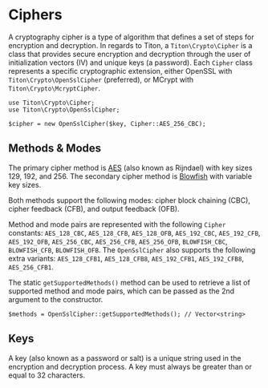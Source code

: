 # Ciphers #

A cryptography cipher is a type of algorithm that defines a set of steps for encryption and decryption. In regards to Titon, a `Titon\Crypto\Cipher` is a class that provides secure encryption and decryption through the user of initialization vectors (IV) and unique keys (a password). Each `Cipher` class represents a specific cryptographic extension, either OpenSSL with `Titon\Crypto\OpenSslCipher` (preferred), or MCrypt with `Titon\Crypto\McryptCipher`.

```hack
use Titon\Crypto\Cipher;
use Titon\Crypto\OpenSslCipher;

$cipher = new OpenSslCipher($key, Cipher::AES_256_CBC);
```

## Methods & Modes ##

The primary cipher method is [AES](https://en.wikipedia.org/wiki/Advanced_Encryption_Standard) (also known as Rijndael) with key sizes 129, 192, and 256. The secondary cipher method is [Blowfish](https://en.wikipedia.org/wiki/Blowfish_%28cipher%29) with variable key sizes.

Both methods support the following modes: cipher block chaining (CBC), cipher feedback (CFB), and output feedback (OFB).

Method and mode pairs are represented with the following `Cipher` constants: `AES_128_CBC`, `AES_128_CFB`, `AES_128_OFB`, `AES_192_CBC`, `AES_192_CFB`, `AES_192_OFB`, `AES_256_CBC`, `AES_256_CFB`, `AES_256_OFB`, `BLOWFISH_CBC`, `BLOWFISH_CFB`, `BLOWFISH_OFB`. The `OpenSslCipher` also supports the following extra variants: `AES_128_CFB1`, `AES_128_CFB8`, `AES_192_CFB1`, `AES_192_CFB8`, `AES_256_CFB1`.

The static `getSupportedMethods()` method can be used to retrieve a list of supported method and mode pairs, which can be passed as the 2nd argument to the constructor.

```hack
$methods = OpenSslCipher::getSupportedMethods(); // Vector<string>
```

## Keys ##

A key (also known as a password or salt) is a unique string used in the encryption and decryption process. A key must always be greater than or equal to 32 characters.

